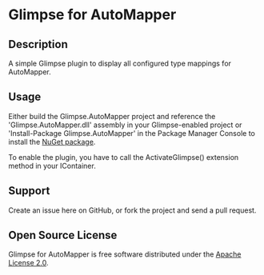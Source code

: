 Glimpse for AutoMapper
======================

Description
-----------

A simple Glimpse plugin to display all configured type mappings for AutoMapper.

Usage
-----

Either build the Glimpse.AutoMapper project and reference the 'Glimpse.AutoMapper.dll' assembly in your Glimpse-enabled
project or 'Install-Package Glimpse.AutoMapper' in the Package Manager Console to install the 
[NuGet package](http://nuget.org/packages/Glimpse.AutoMapper).

To enable the plugin, you have to call the ActivateGlimpse() extension method in your IContainer.

Support
-------

Create an issue here on GitHub, or fork the project and send a pull request.

Open Source License
-------------------

Glimpse for AutoMapper is free software distributed under the 
[Apache License 2.0](http://www.apache.org/licenses/LICENSE-2.0).
